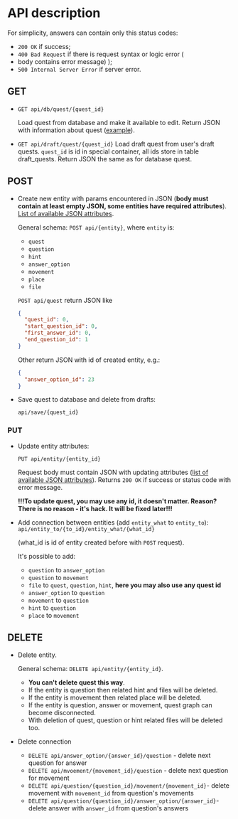 # API description
For simplicity, answers can contain only this status codes:
* `200 OK` if success;
* `400 Bad Request` if there is request syntax or logic error (
* body contains error message)
  );
* `500 Internal Server Error` if server error.

## GET
* `GET api/db/quest/{quest_id}`

    Load quest from database and make it available to edit.
Return JSON with information about quest ([example](example.md)).

* `GET api/draft/quest/{quest_id}`
    Load draft quest from user's draft quests. `quest_id` is
    id in special container, all ids store in table draft_quests.
Return JSON the same as for database quest.

## POST
* Create new entity with params encountered in JSON 
  (**body must contain at least empty JSON, some 
  entities have required attributes**). 
  [List of available JSON attributes](available_attrs.md).

  General schema:
  `POST api/{entity}`, where `entity` is:
  * `quest`
  * `question`
  * `hint`
  * `answer_option`
  * `movement`
  * `place`
  * `file`

  `POST api/quest` return JSON like
    ```json
    {
      "quest_id": 0,
      "start_question_id": 0,
      "first_answer_id": 0,
      "end_question_id": 1
    } 
    ```
  Other return JSON with id of created entity, e.g.:
  ```json
  {
    "answer_option_id": 23
  }
  ```
  
* Save quest to database and delete from drafts:

    `api/save/{quest_id}`

### PUT
* Update entity attributes:

    `PUT api/entity/{entity_id}`
    
    Request body must contain JSON with updating 
attributes ([list of available JSON attributes](available_attrs.md)).
Returns `200 OK` if success or status code with error message.
    
  **!!!To update quest, you may use any id, it doesn't matter.
        Reason? There is no reason - it's hack. It will be fixed later!!!**
* Add connection between entities
  (add `entity_what` to `entity_to`):
    `api/entity_to/{to_id}/entity_what/{what_id}`

    (what_id is id of entity created before with `POST` request).
    
    It's possible to add:
    * `question` to `answer_option`
    * `question` to `movement`
    * `file` to `quest`, `question`, `hint`, **here you may also use any quest id**
    * `answer_option` to `question`
    * `movement` to `question`
    * `hint` to `question`
    * `place` to `movement`
  
## DELETE
* Delete entity.

  General schema: `DELETE api/entity/{entity_id}`.

  * **You can't delete quest this way**.
  * If the entity is question then related hint and files will be deleted.
  * If the entity is  movement then related place 
  will be deleted.
  * If the entity is question, answer or movement, quest graph
  can become disconnected.
  * With deletion of quest, question or hint related files 
  will be deleted too.

* Delete connection
  * `DELETE api/answer_option/{answer_id}/question` - 
  delete next question for answer
  * `DELETE api/mvoement/{movement_id}/question` - 
  delete next question for movement
  * `DELETE api/question/{question_id}/movement/{movement_id}`-
  delete movement with `movement_id` from question's movements
  * `DELETE api/question/{question_id}/answer_option/{answer_id}`-
  delete answer with `answer_id` from question's answers